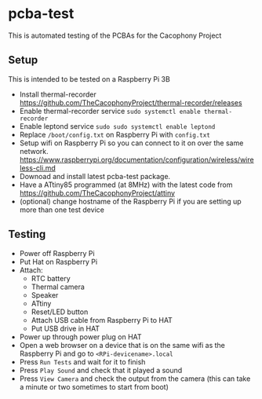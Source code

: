 # pcba-test
This is automated testing of the PCBAs for the Cacophony Project

## Setup
This is intended to be tested on a Raspberry Pi 3B
- Install thermal-recorder https://github.com/TheCacophonyProject/thermal-recorder/releases
- Enable thermal-recorder service `sudo systemctl enable thermal-recorder`
- Enable leptond service `sudo sudo systemctl enable leptond`
- Replace `/boot/config.txt` on Raspberry Pi with `config.txt`
- Setup wifi on Raspberry Pi so you can connect to it on over the same network. https://www.raspberrypi.org/documentation/configuration/wireless/wireless-cli.md
- Downoad and install latest pcba-test package.
- Have a ATtiny85 programmed (at 8MHz) with the latest code from https://github.com/TheCacophonyProject/attiny
- (optional) change hostname of the Raspberry Pi if you are setting up more than one test device

## Testing
- Power off Raspberry Pi
- Put Hat on Raspberry Pi
- Attach:
  - RTC battery
  - Thermal camera
  - Speaker
  - ATtiny
  - Reset/LED button
  - Attach USB cable from Raspberry Pi to HAT
  - Put USB drive in HAT
- Power up through power plug on HAT
- Open a web browser on a device that is on the same wifi as the Raspberry Pi and go to `<RPi-devicename>.local`
- Press `Run Tests` and wait for it to finish
- Press `Play Sound` and check that it played a sound
- Press `View Camera` and check the output from the camera (this can take a minute or two sometimes to start from boot)
